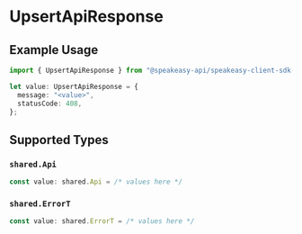 # UpsertApiResponse

## Example Usage

```typescript
import { UpsertApiResponse } from "@speakeasy-api/speakeasy-client-sdk-typescript/sdk/models/operations";

let value: UpsertApiResponse = {
  message: "<value>",
  statusCode: 408,
};
```

## Supported Types

### `shared.Api`

```typescript
const value: shared.Api = /* values here */
```

### `shared.ErrorT`

```typescript
const value: shared.ErrorT = /* values here */
```

